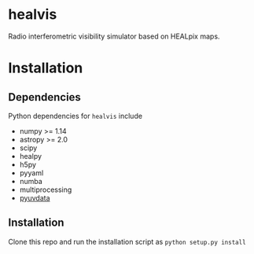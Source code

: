 # healvis

Radio interferometric visibility simulator based on HEALpix maps.

# Installation

## Dependencies
Python dependencies for `healvis` include

* numpy >= 1.14
* astropy >= 2.0
* scipy
* healpy
* h5py
* pyyaml
* numba
* multiprocessing
* [pyuvdata](https://github.com/HERA-Team/pyuvdata/)

## Installation
Clone this repo and run the installation script as
```python setup.py install```